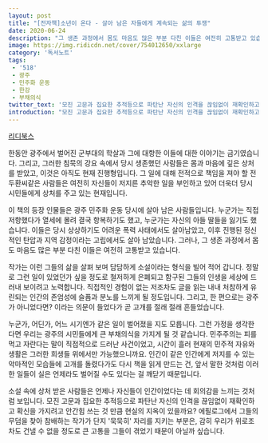 ```yaml
---
layout: post
title: "[전자책]소년이 온다 - 살아 남은 자들에게 계속되는 삶의 투쟁"
date: 2020-06-24
description: "그 생존 과정에서 몸도 마음도 많은 부분 다친 이들은 여전히 고통받고 있습니다."
image: https://img.ridicdn.net/cover/754012650/xxlarge
category: '독서노트'
tags: 
 - '518'
 - 광주
 - 민주화 운동
 - 한강
 - 부채의식
twitter_text: '모진 고문과 집요한 추적등으로 파탄난 자신의 인격을 끊임없이 재확인하고 확신을 가지려고 안간힘 쓰는 것 만큼 현실의 지옥이 있을까요?'
introduction: "모진 고문과 집요한 추적등으로 파탄난 자신의 인격을 끊임없이 재확인하고 확신을 가지려고 안간힘 쓰는 것 만큼 현실의 지옥이 있을까요?"
---
```


[리디북스](https://ridibooks.com/books/754012650)

한동안 광주에서 벌어진 군부대의 학살과 그에 대항한 이들에 대한 이야기는 금기였습니다. 그리고, 그러한 침묵의 강요 속에서 당시 생존했던 사람들은 몸과 마음에 깊은 상처를 받았고, 이것은 아직도 현재 진행형입니다. 그 일에 대해 전적으로 책임을 져야 할 전두환씨같은 사람들은 여전히 자신들이 저지른 추악한 일을 부인하고 있어 더욱더 당시 시민들에게 상처를 주고 있는 현재입니다.

이 책의 등장 인물들은 광주 민주화 운동 당시에 살아 남은 사람들입니다. 누군가는 직접 저항했다가 열세에 몰려 결국 항복하기도 했고, 누군가는 자신의 아들 딸들을 잃기도 했습니다. 이들은 당시 상상하기도 어려운 폭력 사태에서도 살아남았고, 이후 진행된 정신적인 탄압과 지역 감정이라는 고립에서도 살아 남았습니다. 그러나, 그 생존 과정에서 몸도 마음도 많은 부분 다친 이들은 여전히 고통받고 있습니다.

작가는 이런 그들의 삶을 살펴 보며 담담하게 소설이라는 형식을 빌어 적어 갑니다. 정말로 그런 일이 있었던가 싶을 정도로 철저하게 은폐되고 함구된 그들의 인생을 세상에 드러내 보이려고 노력합니다. 직접적인 경험이 없는 저조차도 글을 읽는 내내 처참하게 유린되는 인간의 존엄성에 슬픔과 분노를 느끼게 될 정도입니다. 그리고, 한 편으로는 광주가 아니었다면? 이라는 의문이 들었다가 곧 고개를 절래 절래 흔들었습니다.

누군가, 어딘가, 어느 시기엔가 같은 일이 벌어졌을 지도 모릅니다. 그런 가정을 생각한다면 우리는 광주의 시민들에게 큰 부채의식을 가지게 될 것 같습니다. 민주주의는 피를 먹고 자란다는 말이 직접적으로 드러난 사건이었고, 시간이 흘러 현재의 민주적 자유와 생활은 그러한 희생들 위에서만 가능했으니까요. 인간이 같은 인간에게 저지를 수 있는 악마적인 모습들에 고개를 돌렸다가도 다시 책을 읽게 만드는 건, 앞서 말한 것처럼 이러한 일들이 실은 언제라도 벌어질 수도 있다는 걸 깨닫기 때문입니다. 

소설 속에 상처 받은 사람들은 언제나 자신들이 인간이었다는 데 회의감을 느끼는 것처럼 보입니다. 모진 고문과 집요한 추적등으로 파탄난 자신의 인격을 끊임없이 재확인하고 확신을 가지려고 안간힘 쓰는 것 만큼 현실의 지옥이 있을까요? 에필로그에서 그들의 무덤을 찾아 참배하는 작가가 단지 '묵묵히' 자리를 지키는 부분은, 감히 우리가 위로조차도 건낼 수 없을 정도로 큰 고통을 그들이 겪었기 때문이 아닐까 싶습니다.